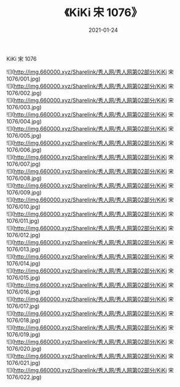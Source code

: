 ﻿---
layout: post
title:  《KiKi 宋 1076》
date:   2021-01-24
img: http://img.660000.xyz/Sharelink/秀人网/秀人网第02部分/KiKi 宋 1076/000.jpg
categories: [美女, 清纯, 唯美]
---

KiKi 宋 1076

  ![](http://img.660000.xyz/Sharelink/秀人网/秀人网第02部分/KiKi 宋 1076/001.jpg) <br> ![](http://img.660000.xyz/Sharelink/秀人网/秀人网第02部分/KiKi 宋 1076/002.jpg) <br> ![](http://img.660000.xyz/Sharelink/秀人网/秀人网第02部分/KiKi 宋 1076/003.jpg) <br> ![](http://img.660000.xyz/Sharelink/秀人网/秀人网第02部分/KiKi 宋 1076/004.jpg) <br> ![](http://img.660000.xyz/Sharelink/秀人网/秀人网第02部分/KiKi 宋 1076/005.jpg) <br> ![](http://img.660000.xyz/Sharelink/秀人网/秀人网第02部分/KiKi 宋 1076/006.jpg) <br> ![](http://img.660000.xyz/Sharelink/秀人网/秀人网第02部分/KiKi 宋 1076/007.jpg) <br> ![](http://img.660000.xyz/Sharelink/秀人网/秀人网第02部分/KiKi 宋 1076/008.jpg) <br> ![](http://img.660000.xyz/Sharelink/秀人网/秀人网第02部分/KiKi 宋 1076/009.jpg) <br> ![](http://img.660000.xyz/Sharelink/秀人网/秀人网第02部分/KiKi 宋 1076/010.jpg) <br> ![](http://img.660000.xyz/Sharelink/秀人网/秀人网第02部分/KiKi 宋 1076/011.jpg) <br> ![](http://img.660000.xyz/Sharelink/秀人网/秀人网第02部分/KiKi 宋 1076/012.jpg) <br> ![](http://img.660000.xyz/Sharelink/秀人网/秀人网第02部分/KiKi 宋 1076/013.jpg) <br> ![](http://img.660000.xyz/Sharelink/秀人网/秀人网第02部分/KiKi 宋 1076/014.jpg) <br> ![](http://img.660000.xyz/Sharelink/秀人网/秀人网第02部分/KiKi 宋 1076/015.jpg) <br> ![](http://img.660000.xyz/Sharelink/秀人网/秀人网第02部分/KiKi 宋 1076/016.jpg) <br> ![](http://img.660000.xyz/Sharelink/秀人网/秀人网第02部分/KiKi 宋 1076/017.jpg) <br> ![](http://img.660000.xyz/Sharelink/秀人网/秀人网第02部分/KiKi 宋 1076/018.jpg) <br> ![](http://img.660000.xyz/Sharelink/秀人网/秀人网第02部分/KiKi 宋 1076/019.jpg) <br> ![](http://img.660000.xyz/Sharelink/秀人网/秀人网第02部分/KiKi 宋 1076/020.jpg) <br> ![](http://img.660000.xyz/Sharelink/秀人网/秀人网第02部分/KiKi 宋 1076/021.jpg) <br> ![](http://img.660000.xyz/Sharelink/秀人网/秀人网第02部分/KiKi 宋 1076/022.jpg) <br>